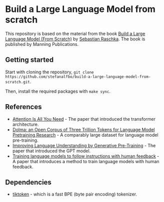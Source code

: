 # Build a Large Language Model from scratch

This repository is based on the material from the book [Build a Large Language Model (From Scratch)](https://www.manning.com/books/build-a-large-language-model-from-scratch) by [Sebastian Raschka](https://sebastianraschka.com/). The book is published by Manning Publications.

## Getting started

Start with cloning the repository, `git clone https://github.com/stefanalfbo/build-a-large-language-model-from-scratch.git`.

Then, install the required packages with `make sync`.

## References

* [Attention Is All You Need](https://arxiv.org/abs/1706.03762) - The paper that introduced the transformer architecture.
* [Dolma: an Open Corpus of Three Trillion Tokens for Language Model Pretraining Research](https://arxiv.org/abs/2402.00159) - A comparably large dataset for language model pre-training.
* [Improving Language Understanding
by Generative Pre-Training](https://cdn.openai.com/research-covers/language-unsupervised/language_understanding_paper.pdf) - The paper that introduced the GPT model.
* [Training language models to follow instructions with human feedback](https://arxiv.org/abs/2203.02155) - A paper that introduces a method to train language models with human feedback.

## Dependencies

* [tiktoken](https://github.com/openai/tiktoken) - which is a fast BPE (byte pair encoding) tokenizer.
